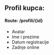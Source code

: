## Profil kupca:
#### Route: /profili/{id}

- Avatar
- Ime i prezime
- Datum registracije
- Zadnje online